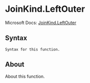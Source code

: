 ---
---

# JoinKind.LeftOuter

Microsoft Docs: [JoinKind.LeftOuter](https://docs.microsoft.com/en-us/powerquery-m/joinkind-leftouter)

## Syntax

```
Syntax for this function.
```

## About

About this function.

